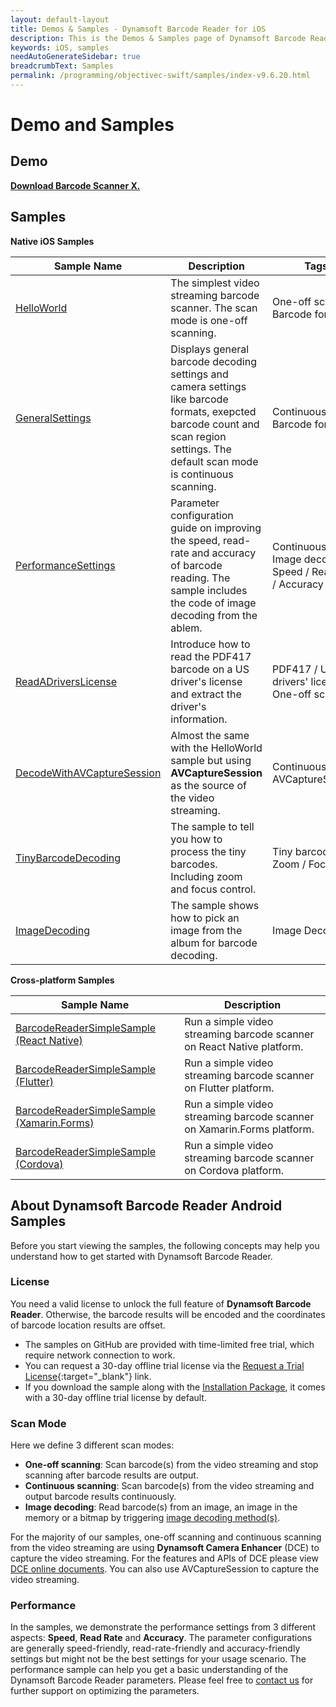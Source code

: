 ```yaml
---
layout: default-layout
title: Demos & Samples - Dynamsoft Barcode Reader for iOS
description: This is the Demos & Samples page of Dynamsoft Barcode Reader for iOS SDK.
keywords: iOS, samples
needAutoGenerateSidebar: true
breadcrumbText: Samples
permalink: /programming/objectivec-swift/samples/index-v9.6.20.html
---
```


# Demo and Samples

## Demo

**<a href="https://apps.apple.com/us/app/barcode-scanner-x/id1120581630" target="_blank">Download Barcode Scanner X.</a>**

## Samples

**Native iOS Samples**

| Sample Name | Description | Tags |
| ----------- | ----------- | ---- |
| [HelloWorld](helloworld.html) | The simplest video streaming barcode scanner. The scan mode is one-off scanning. | One-off scan / Barcode format |
| [GeneralSettings](general.html) | Displays general barcode decoding settings and camera settings like barcode formats, exepcted barcode count and scan region settings. The default scan mode is continuous scanning. | Continuous scan / Barcode format |
| [PerformanceSettings](performance.html) | Parameter configuration guide on improving the speed, read-rate and accuracy of barcode reading. The sample includes the code of image decoding from the ablem. | Continuous scan / Image decoding / Speed / Read rate / Accuracy |
| [ReadADriversLicense](drivers-license.html) | Introduce how to read the PDF417 barcode on a US driver's license and extract the driver's information. | PDF417 / US drivers' license / One-off scan |
| [DecodeWithAVCaptureSession](no-camera-enhancer.html) | Almost the same with the HelloWorld sample but using **AVCaptureSession** as the source of the video streaming. | Continuous scan / AVCaptureSession |
| [TinyBarcodeDecoding](tiny-barcode.html) | The sample to tell you how to process the tiny barcodes. Including zoom and focus control. | Tiny barcode / Zoom / Focus |
| [ImageDecoding](image-decoding.html) | The sample shows how to pick an image from the album for barcode decoding. | Image Decoding |

**Cross-platform Samples**

| Sample Name | Description |
| ----------- | ----------- |
| <a href="https://github.com/Dynamsoft/capture-vision-react-native-samples" target="_blank">BarcodeReaderSimpleSample (React Native)</a> | Run a simple video streaming barcode scanner on React Native platform. |
| <a href="https://github.com/Dynamsoft/capture-vision-flutter-samples" target="_blank">BarcodeReaderSimpleSample (Flutter)</a> | Run a simple video streaming barcode scanner on Flutter platform. |
| <a href="https://github.com/Dynamsoft/capture-vision-xamarin-forms-samples" target="_blank">BarcodeReaderSimpleSample (Xamarin.Forms)</a> | Run a simple video streaming barcode scanner on Xamarin.Forms platform. |
| <a href="https://github.com/Dynamsoft/capture-vision-cordova-samples" target="_blank">BarcodeReaderSimpleSample (Cordova)</a> | Run a simple video streaming barcode scanner on Cordova platform. |

## About Dynamsoft Barcode Reader Android Samples

Before you start viewing the samples, the following concepts may help you understand how to get started with Dynamsoft Barcode Reader.

### License

You need a valid license to unlock the full feature of **Dynamsoft Barcode Reader**. Otherwise, the barcode results will be encoded and the coordinates of barcode location results are offset.

- The samples on GitHub are provided with time-limited free trial, which require network connection to work.
- You can request a 30-day offline trial license via the [Request a Trial License](https://www.dynamsoft.com/customer/license/trialLicense?product=dbr&utm_source=docs&package=android){:target="_blank"} link.
- If you download the sample along with the <a href="https://www.dynamsoft.com/barcode-reader/downloads/?product=dbr&utm_source=guide&package=android" target="_blank">Installation Package</a>, it comes with a 30-day offline trial license by default.

### Scan Mode

Here we define 3 different scan modes:

- **One-off scanning**: Scan barcode(s) from the video streaming and stop scanning after barcode results are output.
- **Continuous scanning**: Scan barcode(s) from the video streaming and output barcode results continuously.
- **Image decoding**: Read barcode(s) from an image, an image in the memory or a bitmap by triggering [image decoding method(s)](../api-reference/primary-decode.html).

For the majority of our samples, one-off scanning and continuous scanning from the video streaming are using **Dynamsoft Camera Enhancer** (DCE) to capture the video streaming. For the features and APIs of DCE please view <a href="https://www.dynamsoft.com/camera-enhancer/docs/mobile/programming/ios/?ver=2.3.20&&cVer=true" target="_blank">DCE online documents</a>. You can also use AVCaptureSession to capture the video streaming.

### Performance

In the samples, we demonstrate the performance settings from 3 different aspects: **Speed**, **Read Rate** and **Accuracy**. The parameter configurations are generally speed-friendly, read-rate-friendly and accuracy-friendly settings but might not be the best settings for your usage scenario. The performance sample can help you get a basic understanding of the Dynamsoft Barcode Reader parameters. Please feel free to <a href="https://www.dynamsoft.com/contact/" target="_blank">contact us</a> for further support on optimizing the parameters.
